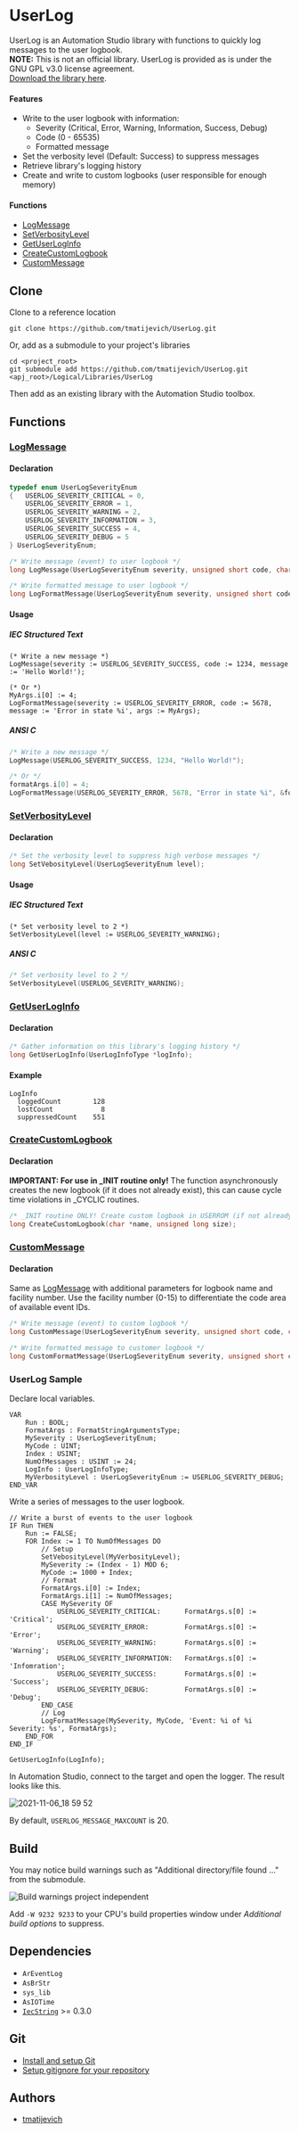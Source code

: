 # UserLog

UserLog is an Automation Studio library with functions to quickly log messages to the user logbook.  
**NOTE:** This is not an official library. UserLog is provided as is under the GNU GPL v3.0 license agreement.  
[Download the library here](https://github.com/tmatijevich/UserLog/releases/latest/download/UserLog.zip). 

#### Features

- Write to the user logbook with information:
	- Severity (Critical, Error, Warning, Information, Success, Debug)
	- Code (0 - 65535)
	- Formatted message
- Set the verbosity level (Default: Success) to suppress messages
- Retrieve library's logging history
- Create and write to custom logbooks (user responsible for enough memory)

#### Functions

- [LogMessage](#logmessage)
- [SetVerbosityLevel](#setverbositylevel)
- [GetUserLogInfo](#getuserloginfo)
- [CreateCustomLogbook](#createcustomlogbook)
- [CustomMessage](#custommessage)

## Clone

Clone to a reference location

```
git clone https://github.com/tmatijevich/UserLog.git
```

Or, add as a submodule to your project's libraries

```
cd <project_root>
git submodule add https://github.com/tmatijevich/UserLog.git <apj_root>/Logical/Libraries/UserLog
```

Then add as an existing library with the Automation Studio toolbox.

## Functions

### [LogMessage](https://github.com/tmatijevich/UserLog/blob/main/LogMessage.c?ts=4)

#### Declaration

```C 
typedef enum UserLogSeverityEnum
{   USERLOG_SEVERITY_CRITICAL = 0,
    USERLOG_SEVERITY_ERROR = 1,
    USERLOG_SEVERITY_WARNING = 2,
    USERLOG_SEVERITY_INFORMATION = 3,
    USERLOG_SEVERITY_SUCCESS = 4,
    USERLOG_SEVERITY_DEBUG = 5
} UserLogSeverityEnum;

/* Write message (event) to user logbook */
long LogMessage(UserLogSeverityEnum severity, unsigned short code, char *message);

/* Write formatted message to user logbook */
long LogFormatMessage(UserLogSeverityEnum severity, unsigned short code, char *message, FormatStringArgumentsType *args);
```

#### Usage

##### IEC Structured Text

```iecst
(* Write a new message *)
LogMessage(severity := USERLOG_SEVERITY_SUCCESS, code := 1234, message := 'Hello World!');

(* Or *)
MyArgs.i[0] := 4;
LogFormatMessage(severity := USERLOG_SEVERITY_ERROR, code := 5678, message := 'Error in state %i', args := MyArgs);
```

##### ANSI C 
```C
/* Write a new message */
LogMessage(USERLOG_SEVERITY_SUCCESS, 1234, "Hello World!");

/* Or */
formatArgs.i[0] = 4;
LogFormatMessage(USERLOG_SEVERITY_ERROR, 5678, "Error in state %i", &formatArgs);
```

### [SetVerbosityLevel](https://github.com/tmatijevich/UserLog/blob/main/SetVerbosityLevel.c?ts=4)

#### Declaration

```C
/* Set the verbosity level to suppress high verbose messages */
long SetVebosityLevel(UserLogSeverityEnum level);
```

#### Usage

##### IEC Structured Text

```iecst
(* Set verbosity level to 2 *)
SetVerbosityLevel(level := USERLOG_SEVERITY_WARNING);
```

##### ANSI C

```C
/* Set verbosity level to 2 */
SetVerbosityLevel(USERLOG_SEVERITY_WARNING);
```

### [GetUserLogInfo](https://github.com/tmatijevich/UserLog/blob/main/GetUserLogInfo.c?ts=4)

#### Declaration

```C
/* Gather information on this library's logging history */
long GetUserLogInfo(UserLogInfoType *logInfo);
```

#### Example

```
LogInfo
  loggedCount        128
  lostCount            8
  suppressedCount    551
```

### [CreateCustomLogbook](https://github.com/tmatijevich/UserLog/blob/main/CreateCustomLogbook.c?ts=4)

#### Declaration

**IMPORTANT: For use in _INIT routine only!** The function asynchronously creates the new logbook (if it does not already exist), this can cause cycle time violations in _CYCLIC routines.

```C
/* _INIT routine ONLY! Create custom logbook in USERROM (if not already existing) */
long CreateCustomLogbook(char *name, unsigned long size);
```

### [CustomMessage](https://github.com/tmatijevich/UserLog/blob/main/LogMessage.c?ts=4)

#### Declaration

Same as [LogMessage](#logmessage) with additional parameters for logbook name and facility number. Use the facility number (0-15) to differentiate the code area of available event IDs.

```C
/* Write message (event) to custom logbook */
long CustomMessage(UserLogSeverityEnum severity, unsigned short code, char *message, char *logbook, unsigned char facility);

/* Write formatted message to customer logbook */
long CustomFormatMessage(UserLogSeverityEnum severity, unsigned short code, char *message, FormatStringArgumentsType *args, char *logbook, unsigned char facility);
```

### UserLog Sample

Declare local variables.

```iecst
VAR
    Run : BOOL;
    FormatArgs : FormatStringArgumentsType;
    MySeverity : UserLogSeverityEnum;
    MyCode : UINT;
    Index : USINT;
    NumOfMessages : USINT := 24;
    LogInfo : UserLogInfoType;
    MyVerbosityLevel : UserLogSeverityEnum := USERLOG_SEVERITY_DEBUG;
END_VAR
```

Write a series of messages to the user logbook.

```iecst
// Write a burst of events to the user logbook
IF Run THEN
    Run := FALSE;
    FOR Index := 1 TO NumOfMessages DO
        // Setup
        SetVebosityLevel(MyVerbosityLevel);
        MySeverity := (Index - 1) MOD 6;
        MyCode := 1000 + Index;
        // Format
        FormatArgs.i[0] := Index;
        FormatArgs.i[1] := NumOfMessages;
        CASE MySeverity OF
            USERLOG_SEVERITY_CRITICAL:      FormatArgs.s[0] := 'Critical';
            USERLOG_SEVERITY_ERROR:         FormatArgs.s[0] := 'Error';
            USERLOG_SEVERITY_WARNING:       FormatArgs.s[0] := 'Warning';
            USERLOG_SEVERITY_INFORMATION:   FormatArgs.s[0] := 'Infomration';
            USERLOG_SEVERITY_SUCCESS:       FormatArgs.s[0] := 'Success';
            USERLOG_SEVERITY_DEBUG:         FormatArgs.s[0] := 'Debug';
        END_CASE
        // Log
        LogFormatMessage(MySeverity, MyCode, 'Event: %i of %i Severity: %s', FormatArgs);
    END_FOR
END_IF

GetUserLogInfo(LogInfo);
```

In Automation Studio, connect to the target and open the logger. The result looks like this.

![2021-11-06_18 59 52](https://user-images.githubusercontent.com/33841634/140626835-f11d83f0-fa00-4d29-ac9a-8e0c019fc800.png)

By default, `USERLOG_MESSAGE_MAXCOUNT` is 20.

## Build

You may notice build warnings such as "Additional directory/file found ..." from the submodule.

![Build warnings project independent](https://user-images.githubusercontent.com/33841634/133009811-98cf2414-ec89-40d3-a529-34980b59e27f.png)

Add `-W 9232 9233` to your CPU's build properties window under *Additional build options* to suppress.

## Dependencies

- `ArEventLog`
- `AsBrStr`
- `sys_lib`
- `AsIOTime`
- [`IecString`](https://github.com/tmatijevich/IecString#readme) >= 0.3.0

## Git

- [Install and setup Git](https://tmatijevich.github.io/gfw-tutorial/)
- [Setup gitignore for your repository](https://gist.github.com/tmatijevich/453436f1e6abc62a3d052d9b03f9db58)

## Authors

- [tmatijevich](https://github.com/tmatijevich)
